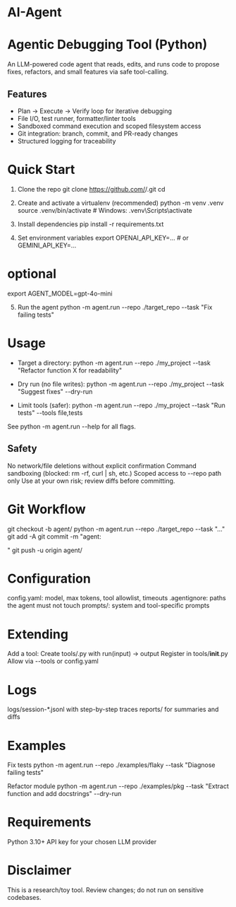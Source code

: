 # AI-Agent
# Agentic Debugging Tool (Python)

An LLM-powered code agent that reads, edits, and runs code to propose fixes, refactors, and small features via safe tool-calling.

## Features
- Plan → Execute → Verify loop for iterative debugging
- File I/O, test runner, formatter/linter tools
- Sandboxed command execution and scoped filesystem access
- Git integration: branch, commit, and PR-ready changes
- Structured logging for traceability

# Quick Start
1. Clone the repo
git clone https://github.com/<your-username>/<repo-name>.git
cd <repo-name>

2. Create and activate a virtualenv (recommended)
python -m venv .venv
source .venv/bin/activate   # Windows: .venv\Scripts\activate

3. Install dependencies
pip install -r requirements.txt

4. Set environment variables
export OPENAI_API_KEY=...     # or GEMINI_API_KEY=...
# optional
export AGENT_MODEL=gpt-4o-mini

5. Run the agent
python -m agent.run --repo ./target_repo --task "Fix failing tests"

# Usage
* Target a directory:
python -m agent.run --repo ./my_project --task "Refactor function X for readability"

* Dry run (no file writes):
python -m agent.run --repo ./my_project --task "Suggest fixes" --dry-run

* Limit tools (safer):
python -m agent.run --repo ./my_project --task "Run tests" --tools file,tests

See python -m agent.run --help for all flags.

## Safety
No network/file deletions without explicit confirmation
Command sandboxing (blocked: rm -rf, curl | sh, etc.)
Scoped access to --repo path only
Use at your own risk; review diffs before committing.

# Git Workflow
git checkout -b agent/<short-task>
python -m agent.run --repo ./target_repo --task "..."
git add -A
git commit -m "agent: <summary>"
git push -u origin agent/<short-task>

# Configuration
config.yaml: model, max tokens, tool allowlist, timeouts
.agentignore: paths the agent must not touch
prompts/: system and tool-specific prompts
# Extending
Add a tool:
Create tools/<name>.py with run(input) -> output
Register in tools/__init__.py
Allow via --tools <name> or config.yaml

# Logs
logs/session-*.jsonl with step-by-step traces
reports/ for summaries and diffs

# Examples
Fix tests
python -m agent.run --repo ./examples/flaky --task "Diagnose failing tests"

Refactor module
python -m agent.run --repo ./examples/pkg --task "Extract function and add docstrings" --dry-run

# Requirements
Python 3.10+
API key for your chosen LLM provider

# Disclaimer
This is a research/toy tool. Review changes; do not run on sensitive codebases.
